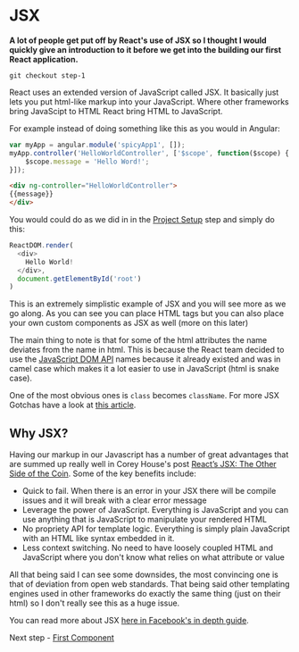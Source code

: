 # JSX

**A lot of people get put off by React's use of JSX so I thought I would quickly give an introduction to it before we get into the building our first React application.**

```
git checkout step-1
```

React uses an extended version of JavaScript called JSX. It basically just lets you put html-like markup
into your JavaScript. Where other frameworks bring JavaScipt to HTML React bring HTML to JavaScript.

For example instead of doing something like this as you would in Angular:

``` javascript
var myApp = angular.module('spicyApp1', []);
myApp.controller('HelloWorldController', ['$scope', function($scope) {
    $scope.message = 'Hello Word!';
}]);
```

``` html
<div ng-controller="HelloWorldController">
{{message}}
</div>
```

You would could do as we did in in the [Project Setup](https://github.com/justsayno/react-introduction/wiki/0---Project-Setup) step and simply do this:

``` JavaScript
ReactDOM.render(
  <div>
    Hello World!
  </div>,
  document.getElementById('root')
)

```

This is an extremely simplistic example of JSX and you will see more as we go along. As you can see you can place HTML tags but you can also place your own custom components as JSX as well (more on this later)

The main thing to note is that for some of the html attributes the name deviates from the name in html. This is because the React team decided to use the [JavaScript DOM API](https://developer.mozilla.org/en-US/docs/Web/API/Document_Object_Model) names because it already existed and was in camel case which makes it a lot easier to use in JavaScript (html is snake case).

One of the most obvious ones is `class` becomes `className`. For more JSX Gotchas have a look at [this article](https://facebook.github.io/react/docs/jsx-gotchas.html).

## Why JSX?

Having our markup in our Javascript has a number of great advantages that are summed up really well in Corey House's post [React’s JSX: The Other Side of the Coin](https://medium.com/@housecor/react-s-jsx-the-other-side-of-the-coin-2ace7ab62b98#.a4ktqckxa). Some of the key benefits include:

- Quick to fail. When there is an error in your JSX there will be compile issues and it will break with a clear error message
- Leverage the power of JavaScript. Everything is JavaScript and you can use anything that is JavaScript to manipulate your rendered HTML
- No propriety API for template logic. Everything is simply plain JavaScript with an HTML like syntax embedded in it.
- Less context switching. No need to have loosely coupled HTML and JavaScript where you don't know what relies on what attribute or value

All that being said I can see some downsides, the most convincing one is that of deviation from open web standards. That being said other templating engines used in other frameworks do exactly the same thing (just on their html) so I don't really see this as a huge issue.

You can read more about JSX [here in Facebook's in depth guide](https://facebook.github.io/react/docs/jsx-in-depth.html).

Next step - [First Component](02-First-Component.md)